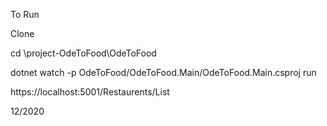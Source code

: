 To Run

Clone

cd <path>\project-OdeToFood\OdeToFood

dotnet watch -p OdeToFood/OdeToFood.Main/OdeToFood.Main.csproj run

https://localhost:5001/Restaurents/List

12/2020
